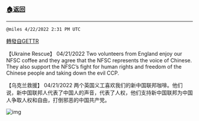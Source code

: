 ###  [:house:返回](../)
---


`@miles 4/22/2022 2:31 PM UTC`

[轉發自GETTR](https://gettr.com/post/p16mfzm2678)

【Ukraine Rescue】 04/21/2022 Two volunteers from England enjoy our NFSC coffee and they agree that the NFSC represents the voice of Chinese. They also support the NFSC’s fight for human rights and freedom of the Chinese people and taking down the evil CCP.

【乌克兰救援】 04/21/2022 两个英国义工喜欢我们的新中国联邦咖啡。他们说，新中国联邦人代表了中国人的声音，代表了人权，他们支持新中国联邦为中国人争取人权和自由，打倒邪恶的中国共产党。


![img](https://media.gettr.com/group26/getter/2022/04/22/14/7ac56918-a65d-12ee-8ec9-8a4c1350487c/out.jpg)
